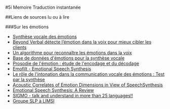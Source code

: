 #5i Memoire Traduction instantanée

##Liens de sources lu ou à lire

###Sur les émotions

- [Synthèse vocale des émotions](http://www.irit.fr/WACA/papiers/Waca06_Audibert-et-al.pdf)
- [Beyond Verbal détecte l’émotion dans la voix pour mieux cibler les clients](http://www.atelier.net/trends/articles/beyond-verbal-detecte-emotion-voix-mieux-cibler-clients_420049)
- [Un algorithme pour reconnaître les émotions dans la voix](http://www.numerama.com/magazine/20691-un-algorithme-pour-reconnaitre-les-emotions-dans-la-voix-bientot-dans-siri.html)
- [Base de données d'émotions pour la synthèse vocale](http://catalog.elra.info/product_info.php?products_id=1151&keywords=nemlar&language=fr)
- [Prosodie de l'émotion : étude de l'encodage et du décodage](http://clf.unige.ch/display.php?numero=23&idFichier=17)
- [Emofilt - Emotional Speech Synthesis](http://sourceforge.net/projects/emofilt/)
- [Le rôle de l'intonation dans la communication vocale des émotions : Test par la synthèse](http://hal.archives-ouvertes.fr/docs/00/10/03/47/PDF/article_proso_Geneve_CIL_Louvain.pdf)
- [Acoustic Correlates of Emotion Dimensions in View of SpeechSynthesis](ftp://134.96.191.190/papers/local/schroeder_etal2001.pdf)
- [Emotional Speech Synthesis: A Review](ftp://ftp.sb.dfki.de/papers/local/schroeder2001.pdf)
- [SIGMO - talk and understand in more than 25 languages!!](http://www.indiegogo.com/projects/sigmo-talk-and-understand-in-more-than-25-languages)
- [Groupe SLP à LIMSI](http://www.limsi.fr/Scientifique/tlp/intro-e.html)
